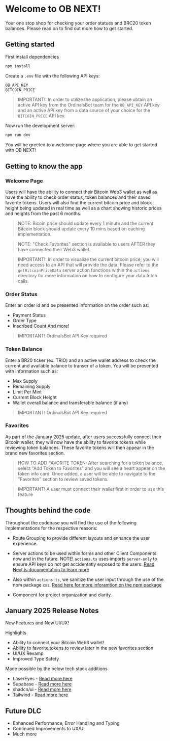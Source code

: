 # Welcome to OB NEXT! 
Your one stop shop for checking your order statues and BRC20 token balances. Please read on to find out more how to get started.

## Getting started

First install dependencies
```bash
npm install
```


Create a `.env` file with the following API keys:
```bash
OB_API_KEY
BITCOIN_PRICE
```
>IMPORTANT!: In order to utilize the application, please obtain an active API key from the OrdinalsBot team for the `OB_API_KEY` API key and an active API key from a data source of your choice for the  `BITCOIN_PRICE` API key.




Now run the development server:

```bash
npm run dev
```

You will be greeted to a welcome page where you are able to get started with OB NEXT!


## Getting to know the app

### Welcome Page
Users will have the ability to connect their Bitcoin Web3 wallet as well as have the ability to check order status, token balances and their saved favorite tokens. Users will also find the current bitcoin price and block height being updated in real time as well as a chart showing historic prices and heights from the past 6 months. 

>NOTE: Bicoin price should update every 1 minute and the current Bitcoin block should update every 10 mins based on caching implementation.

>NOTE: "Check Favorites" section is available to users AFTER they have connected their Web3 wallet.

>IMPORTANT!: In order to visualize the current bitcoin price, you will need access to an API that will provide the data. Please refer to the `getBitcoinPriceData` server action functions within the `actions` directory for more information on how to configure your data fetch calls.



### Order Status
Enter an order id and be presented information on the order such as:
- Payment Status
- Order Type
- Inscribed Count
And more!

>IMPORTANT! OrdinalsBot API Key required

### Token Balance
Enter a BR20 ticker (ex. TRIO) and an active wallet address to check the current and available balance to transer of a token. You will be presented with information such as:
- Max Supply
- Remaining Supply
- Limit Per Mint
- Current Block Height
- Wallet overall balance and transferable balance (if any)

>IMPORTANT! OrdinalsBot API Key required

### Favorites
As part of the January 2025 update, after users successfully connect their Bitcoin wallet, they will now have the ability to favorite tokens while reviewing token balances. These favorite tokens will then appear in the brand new favorites section.

>HOW TO ADD FAVORITE TOKEN: After searching for a token balance, select "Add Token to Favorites" and you will see a heart appear on the token info card. Once added, a user will be able to navigate to the "Favorites" section to review saved tokens. 

>IMPORTANT! A user must connect their wallet first in order to use this feature

## Thoughts behind the code
Throughout the codebase you will find the use of the following implementations for the respective reasons:

- Route Grouping to provide different layouts and enhance the user experience.

- Server actions to be used within forms and other Client Components now and in the future. NOTE! `actions.ts` uses imports `server-only` to ensure API keys do not get accidentatly exposed to the users. [Read Next.js documentation to learn more](https://nextjs.org/docs/app/building-your-application/rendering/composition-patterns#keeping-server-only-code-out-of-the-client-environment)

- Also within `actions.ts`, we sanitize the user input through the use of the npm package `xss`. [Read here for more inforamtion on the npm package](https://www.npmjs.com/package/xss)

- Component for project organization and clarity.



## January 2025 Release Notes

New Features and New UI/UX!

Highlights
- Ability to connect your Bitcoin Web3 wallet!
- Ability to favorite tokens to review later in the new favorites section
- UI/UX Revamp 
- Improved Type Safety

Made possible by the below tech stack additions

- LaserEyes - [Read more here](https://www.lasereyes.build/)
- Supabase - [Read more here](https://supabase.com/docs)
- shadcn/ui - [Read more here](https://ui.shadcn.com/)
- Tailwind - [Read more here](https://tailwindcss.com/)


## Future DLC

- Enhanced Performance, Error Handling and Typing
- Continued Improvements to UX/UI
- Much more


